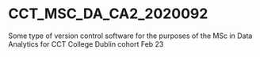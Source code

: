 # CCT_MSC_DA_CA2_2020092
Some type of version control software for the purposes of the MSc in Data Analytics for CCT College Dublin cohort Feb 23
